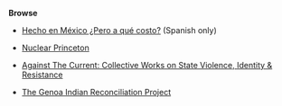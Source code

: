 **Browse**

- [Hecho en México ¿Pero a qué costo?](https://hechoenmx.datacivica.org/) (Spanish only)
  
- [Nuclear Princeton](https://nuclearprinceton.princeton.edu/)
  
- [Against The Current: Collective Works on State Violence, Identity & Resistance](https://pennds.org/engl200blackfeminisms/radical-black-feminisms/index)
  
- [The Genoa Indian Reconciliation Project](https://genoaindianschool.org/)
